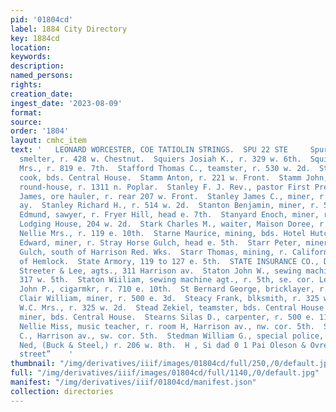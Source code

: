 ```yaml
---
pid: '01804cd'
label: 1884 City Directory
key: 1884cd
location: 
keywords: 
description: 
named_persons: 
rights: 
creation_date: 
ingest_date: '2023-08-09'
format: 
source: 
order: '1804'
layout: cmhc_item
text: '   LEONARD WORCESTER, COE TATIOLIN STRINGS.  SPU 22 STE     Spurgeon William,
  smelter, r. 428 w. Chestnut.  Squiers Josiah K., r. 329 w. 6th.  Squires Maggie
  Mrs., r. 819 e. 7th.  Stafford Thomas C., teamster, r. 530 w. 2d.  Staide William,
  cook, bds. Central House.  Stamm Anton, r. 221 w. Front.  Stamm John, hostler, D.R.G.R’y
  round-house, r. 1311 n. Poplar.  Stanley F. J. Rev., pastor First Presbyterian Church.  Stanley
  James, ore hauler, r. rear 207 w. Front.  Stanley James C., miner, r. 119 s. Toledo
  ay.  Stanley Richard H., r. 514 w. 2d.  Stanton Benjamin, miner, r. 517 e. 7th.  Stanton
  Edmund, sawyer, r. Fryer Hill, head e. 7th.  Stanyard Enoch, miner, r. 127 w. 2d.  Star
  Lodging House, 204 w. 2d.  Stark Charles M., waiter, Maison Doree, r. 202 e. 7th.  Stark
  Nellie Mrs., r. 119 e. 10th.  Starne Maurice, mining, bds. Hotel Hutchinson.  Starr
  Edward, miner, r. Stray Horse Gulch, head e. 5th.  Starr Peter, miner, r. California
  Gulch, south of Harrison Red. Wks.  Starr Thomas, mining, r. California Gulch, foot
  of Hemlock.  State Armory, 119 to 127 e. 5th.  STATE INSURANCE CO., Des Moines,
  Streeter & Lee, agts., 311 Harrison av.  Staton John W., sewing machine agt., r.
  317 w. 5th.  Staton Wiiliam, sewing machine agt., r. 5th, se. cor. Leiter av.  Straub
  John P., cigarmkr, r. 710 e. 10th.  St Bernard George, bricklayer, r. 315 w. 6th.  St
  Clair William, miner, r. 500 e. 3d.  Steacy Frank, blksmith, r. 325 w. 2d.  Steacy
  W.C. Mrs., r. 325 w. 2d.  Stead Zekiel, teamster, bds. Central House.  Stearns Frank,
  miner, bds. Central House.  Stearns Silas D., carpenter, r. 500 e. 11th.  Stebbins
  Nellie Miss, music teacher, r. room H, Harrison av., nw. cor. 5th.  Stebbins Theodore
  C., Harrison av., sw. cor. 5th.  Stedman William G., special police, r. 405 e. 3d.  Steel
  Ned, (Buck & Steel,) r. 206 w. 8th.  H , Si dad 0 1 Pai Oleson & Ovren, *°tietksr"tourrn
  street”    '
thumbnail: "/img/derivatives/iiif/images/01804cd/full/250,/0/default.jpg"
full: "/img/derivatives/iiif/images/01804cd/full/1140,/0/default.jpg"
manifest: "/img/derivatives/iiif/01804cd/manifest.json"
collection: directories
---
```

